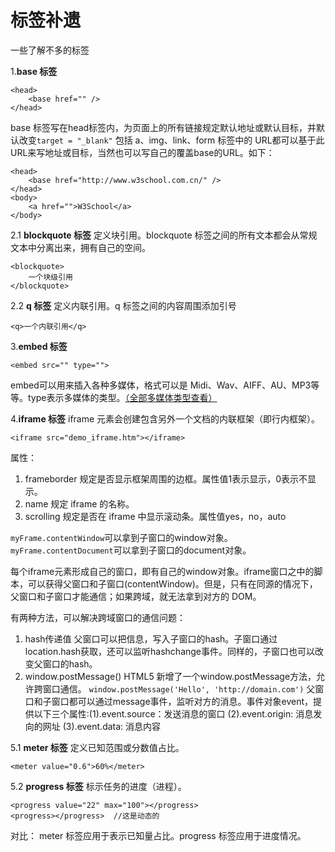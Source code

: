 标签补遗
===================
一些了解不多的标签

1.**base 标签**

    <head>
        <base href="" />
    </head>
base 标签写在head标签内，为页面上的所有链接规定默认地址或默认目标，并默认改变`target = "_blank"`
包括 a、img、link、form 标签中的 URL都可以基于此URL来写地址或目标，当然也可以写自己的覆盖base的URL。如下：

    <head>
        <base href="http://www.w3school.com.cn/" />
    </head>
    <body>
        <a href="">W3School</a>
    </body>

2.1 **blockquote 标签**
定义块引用。blockquote 标签之间的所有文本都会从常规文本中分离出来，拥有自己的空间。

    <blockquote>
        一个块级引用
    </blockquote>
2.2 **q 标签**
定义内联引用。q 标签之间的内容周围添加引号

    <q>一个内联引用</q>

3.**embed 标签**

    <embed src="" type="">
embed可以用来插入各种多媒体，格式可以是 Midi、Wav、AIFF、AU、MP3等等。type表示多媒体的类型。[（全部多媒体类型查看）][1]

4.**iframe 标签**
iframe 元素会创建包含另外一个文档的内联框架（即行内框架）。

    <iframe src="demo_iframe.htm"></iframe>
属性：
1. frameborder
规定是否显示框架周围的边框。属性值1表示显示，0表示不显示。
2. name
规定 iframe 的名称。
3. scrolling
规定是否在 iframe 中显示滚动条。属性值yes，no，auto

`myFrame.contentWindow`可以拿到子窗口的window对象。
`myFrame.contentDocument`可以拿到子窗口的document对象。

每个iframe元素形成自己的窗口，即有自己的window对象。iframe窗口之中的脚本，可以获得父窗口和子窗口(contentWindow)。但是，只有在同源的情况下，父窗口和子窗口才能通信；如果跨域，就无法拿到对方的 DOM。

有两种方法，可以解决跨域窗口的通信问题：
1. hash传递值
父窗口可以把信息，写入子窗口的hash。子窗口通过location.hash获取，还可以监听hashchange事件。同样的，子窗口也可以改变父窗口的hash。
2. window.postMessage()
HTML5 新增了一个window.postMessage方法，允许跨窗口通信。
    ```window.postMessage('Hello', 'http://domain.com')```
父窗口和子窗口都可以通过message事件，监听对方的消息。事件对象event，提供以下三个属性:(1).event.source：发送消息的窗口 (2).event.origin: 消息发向的网址 (3).event.data: 消息内容

5.1 **meter 标签**
定义已知范围或分数值占比。

    <meter value="0.6">60%</meter> 

5.2 **progress 标签**
标示任务的进度（进程）。

    <progress value="22" max="100"></progress> 
    <progress></progress>  //这是动态的

对比：
meter 标签应用于表示已知量占比。progress 标签应用于进度情况。




  [1]: https://www.iana.org/assignments/media-types/media-types.xhtml